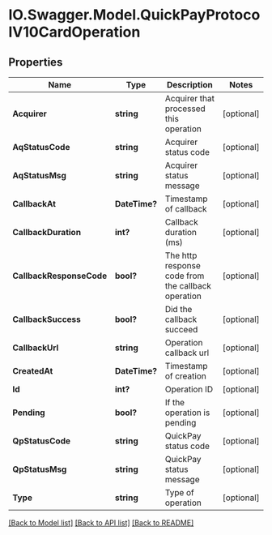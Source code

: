 # IO.Swagger.Model.QuickPayProtocolV10CardOperation
## Properties

Name | Type | Description | Notes
------------ | ------------- | ------------- | -------------
**Acquirer** | **string** | Acquirer that processed this operation | [optional] 
**AqStatusCode** | **string** | Acquirer status code | [optional] 
**AqStatusMsg** | **string** | Acquirer status message | [optional] 
**CallbackAt** | **DateTime?** | Timestamp of callback | [optional] 
**CallbackDuration** | **int?** | Callback duration (ms) | [optional] 
**CallbackResponseCode** | **bool?** | The http response code from the callback operation | [optional] 
**CallbackSuccess** | **bool?** | Did the callback succeed | [optional] 
**CallbackUrl** | **string** | Operation callback url | [optional] 
**CreatedAt** | **DateTime?** | Timestamp of creation | [optional] 
**Id** | **int?** | Operation ID | [optional] 
**Pending** | **bool?** | If the operation is pending | [optional] 
**QpStatusCode** | **string** | QuickPay status code | [optional] 
**QpStatusMsg** | **string** | QuickPay status message | [optional] 
**Type** | **string** | Type of operation | [optional] 

[[Back to Model list]](../README.md#documentation-for-models) [[Back to API list]](../README.md#documentation-for-api-endpoints) [[Back to README]](../README.md)

